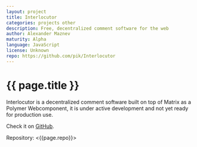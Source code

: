 ```yaml
---
layout: project
title: Interlocutor
categories: projects other
description: Free, decentralized comment software for the web
author: Alexander Maznev
maturity: Alpha
language: JavaScript
license: Unknown
repo: https://github.com/pik/Interlocutor
---
```


# {{ page.title }}
Interlocutor is a decentralized comment software built on top of Matrix as a Polymer Webcomponent, it is under active development and not yet ready for production use.

Check it on [GitHub](https://github.com/pik/interlocutor).

Repository: <{{page.repo}}>
